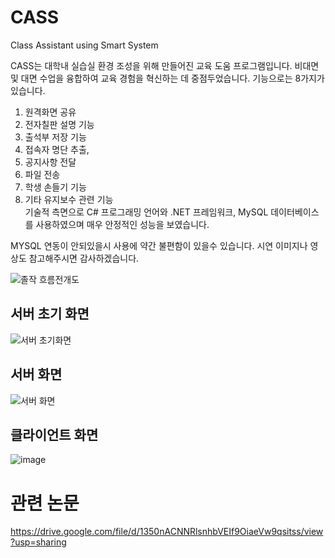 # CASS
Class Assistant using Smart System


CASS는 대학내 실습실 환경 조성을 위해 만들어진 교육 도움 프로그램입니다.
비대면 및 대면 수업을 융합하여 교육 경험을 혁신하는 데 중점두었습니다.
기능으로는 8가지가 있습니다.
1. 원격화면 공유
2. 전자칠판 설명 기능
3. 출석부 저장 기능
4. 접속자 명단 추출, 
5. 공지사항 전달
6. 파일 전송
7. 학생 손들기 기능 
8. 기타 유지보수 관련 기능  
기술적 측면으로 C# 프로그래밍 언어와 .NET 프레임워크, 
MySQL 데이터베이스를 사용하였으며 매우 안정적인 성능을 보였습니다.

MYSQL 연동이 안되있을시 사용에 약간 불편함이 있을수 있습니다. 
시연 이미지나 영상도 참고해주시면 감사하겠습니다.

![졸작 흐름전개도 ](https://github.com/zazasj/CASS/assets/105793155/1a0c9f0c-4292-4b7d-a8d2-147c76b75f97)


## 서버 초기 화면 
![서버 초기화면 ](https://github.com/zazasj/CASS/assets/105793155/2e3e9de9-6223-480e-a137-74b217d8d908)


## 서버 화면
![서버 화면 ](https://github.com/zazasj/CASS/assets/105793155/579d391a-fb27-421a-ace9-4d9b80c309fd)


## 클라이언트 화면
![image](https://github.com/zazasj/CASS/assets/105793155/b7909461-f723-4e93-8449-efefef110027)


# 관련 논문
https://drive.google.com/file/d/1350nACNNRlsnhbVEIf9OiaeVw9qsitss/view?usp=sharing
